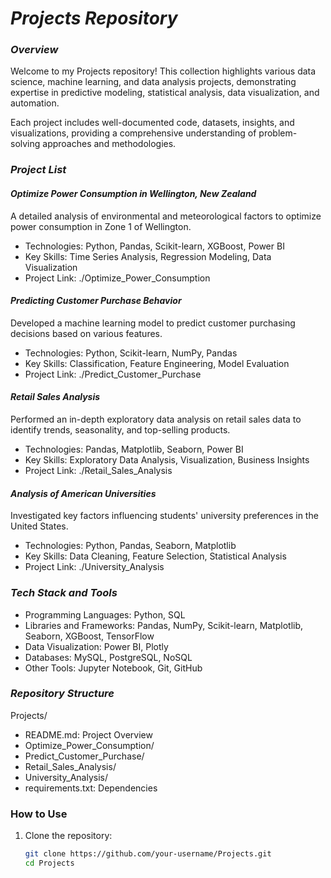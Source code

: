 # ***Projects Repository***

### ***Overview***
Welcome to my Projects repository! This collection highlights various data science, machine learning, and data analysis projects, demonstrating expertise in predictive modeling, statistical analysis, data visualization, and automation.

Each project includes well-documented code, datasets, insights, and visualizations, providing a comprehensive understanding of problem-solving approaches and methodologies.

### ***Project List***

#### ***Optimize Power Consumption in Wellington, New Zealand***
A detailed analysis of environmental and meteorological factors to optimize power consumption in Zone 1 of Wellington.
- Technologies: Python, Pandas, Scikit-learn, XGBoost, Power BI
- Key Skills: Time Series Analysis, Regression Modeling, Data Visualization
- Project Link: ./Optimize_Power_Consumption

#### ***Predicting Customer Purchase Behavior***
Developed a machine learning model to predict customer purchasing decisions based on various features.
- Technologies: Python, Scikit-learn, NumPy, Pandas
- Key Skills: Classification, Feature Engineering, Model Evaluation
- Project Link: ./Predict_Customer_Purchase

#### ***Retail Sales Analysis***
Performed an in-depth exploratory data analysis on retail sales data to identify trends, seasonality, and top-selling products.
- Technologies: Pandas, Matplotlib, Seaborn, Power BI
- Key Skills: Exploratory Data Analysis, Visualization, Business Insights
- Project Link: ./Retail_Sales_Analysis

#### ***Analysis of American Universities***
Investigated key factors influencing students' university preferences in the United States.
- Technologies: Python, Pandas, Seaborn, Matplotlib
- Key Skills: Data Cleaning, Feature Selection, Statistical Analysis
- Project Link: ./University_Analysis

### ***Tech Stack and Tools***
- Programming Languages: Python, SQL
- Libraries and Frameworks: Pandas, NumPy, Scikit-learn, Matplotlib, Seaborn, XGBoost, TensorFlow
- Data Visualization: Power BI, Plotly
- Databases: MySQL, PostgreSQL, NoSQL
- Other Tools: Jupyter Notebook, Git, GitHub

### ***Repository Structure***
Projects/
- README.md: Project Overview
- Optimize_Power_Consumption/
- Predict_Customer_Purchase/
- Retail_Sales_Analysis/
- University_Analysis/
- requirements.txt: Dependencies

### How to Use
1. Clone the repository:
   ```sh
   git clone https://github.com/your-username/Projects.git
   cd Projects
